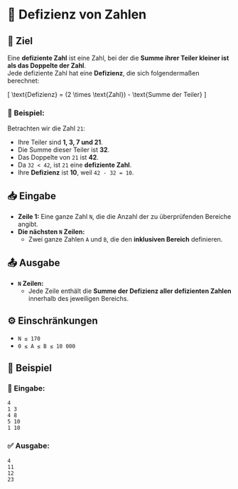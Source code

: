 # 🔢 Defizienz von Zahlen

## 🎯 Ziel
Eine **defiziente Zahl** ist eine Zahl, bei der die **Summe ihrer Teiler kleiner ist als das Doppelte der Zahl**.  
Jede defiziente Zahl hat eine **Defizienz**, die sich folgendermaßen berechnet:

\[
\text{Defizienz} = (2 \times \text{Zahl}) - \text{Summe der Teiler}
\]

### 📌 Beispiel:
Betrachten wir die Zahl `21`:
- Ihre Teiler sind **1, 3, 7 und 21**.
- Die Summe dieser Teiler ist **32**.
- Das Doppelte von `21` ist **42**.
- Da `32 < 42`, ist `21` eine **defiziente Zahl**.
- Ihre **Defizienz** ist **10**, weil `42 - 32 = 10`.

## 📥 Eingabe
- **Zeile 1:** Eine ganze Zahl `N`, die die Anzahl der zu überprüfenden Bereiche angibt.
- **Die nächsten `N` Zeilen:**  
  - Zwei ganze Zahlen `A` und `B`, die den **inklusiven Bereich** definieren.

## 📤 Ausgabe
- **`N` Zeilen:**  
  - Jede Zeile enthält die **Summe der Defizienz aller defizienten Zahlen** innerhalb des jeweiligen Bereichs.

## ⚙️ Einschränkungen
- `N ≤ 170`
- `0 ≤ A ≤ B ≤ 10 000`

## 📌 Beispiel

### 📝 Eingabe:
```
4
1 3
4 8
5 10
1 10
```

### ✅ Ausgabe:
```
4
11
12
23
```
